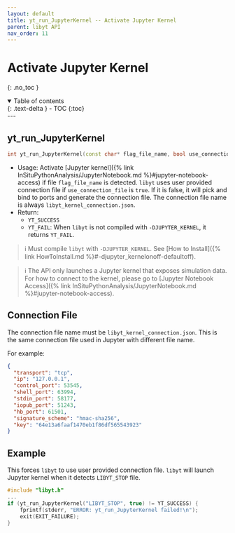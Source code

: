 ```yaml
---
layout: default
title: yt_run_JupyterKernel -- Activate Jupyter Kernel
parent: libyt API
nav_order: 11
---
```

# Activate Jupyter Kernel
{: .no_toc }
<details open markdown="block">
  <summary>
    Table of contents
  </summary>
  {: .text-delta }
- TOC
{:toc}
</details>
---

## yt_run_JupyterKernel
```cpp
int yt_run_JupyterKernel(const char* flag_file_name, bool use_connection_file);
```
- Usage: Activate [Jupyter kernel]({% link InSituPythonAnalysis/JupyterNotebook.md %}#jupyter-notebook-access) if file `flag_file_name` is detected. `libyt` uses user provided connection file if `use_connection_file` is `true`. If it is false, it will pick and bind to ports and generate the connection file. The connection file name is always `libyt_kernel_connection.json`.
- Return:
    - `YT_SUCCESS`
    - `YT_FAIL`: When `libyt` is not compiled with `-DJUPYTER_KERNEL`, it returns `YT_FAIL`.

> :information_source: Must compile `libyt` with `-DJUPYTER_KERNEL`. See [How to Install]({% link HowToInstall.md %}#-djupyter_kernelonoff-defaultoff).

> :information_source: The API only launches a Jupyter kernel that exposes simulation data. For how to connect to the kernel, please go to [Jupyter Notebook Access]({% link InSituPythonAnalysis/JupyterNotebook.md %}#jupyter-notebook-access). 

## Connection File
The connection file name must be `libyt_kernel_connection.json`. This is the same connection file used in Jupyter with different file name.

For example:
```json
{
  "transport": "tcp",  
  "ip": "127.0.0.1",  
  "control_port": 53545,  
  "shell_port": 63994,  
  "stdin_port": 58177,  
  "iopub_port": 51243,  
  "hb_port": 61501,  
  "signature_scheme": "hmac-sha256",  
  "key": "64e13a6faaf1470eb1f86df565543923"
}
```

## Example
This forces `libyt` to use user provided connection file. `libyt` will launch Jupyter kernel when it detects `LIBYT_STOP` file.
```cpp
#include "libyt.h"
...
if (yt_run_JupyterKernel("LIBYT_STOP", true) != YT_SUCCESS) {
    fprintf(stderr, "ERROR: yt_run_JupyterKernel failed!\n");
    exit(EXIT_FAILURE);
}
```
